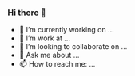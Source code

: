 ### Hi there 👋

- 🔭 I’m currently working on ...
- 🌱 I’m work at ...
- 👯 I’m looking to collaborate on ...
- 💬 Ask me about ...
- 📫 How to reach me: ...
